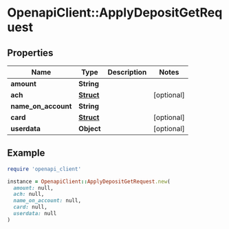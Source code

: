 # OpenapiClient::ApplyDepositGetRequest

## Properties

| Name | Type | Description | Notes |
| ---- | ---- | ----------- | ----- |
| **amount** | **String** |  |  |
| **ach** | [**Struct**](Struct.md) |  | [optional] |
| **name_on_account** | **String** |  |  |
| **card** | [**Struct**](Struct.md) |  | [optional] |
| **userdata** | **Object** |  | [optional] |

## Example

```ruby
require 'openapi_client'

instance = OpenapiClient::ApplyDepositGetRequest.new(
  amount: null,
  ach: null,
  name_on_account: null,
  card: null,
  userdata: null
)
```

